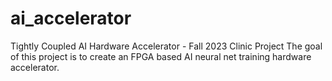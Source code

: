 # ai_accelerator
Tightly Coupled AI Hardware Accelerator - Fall 2023 Clinic Project
The goal of this project is to create an FPGA based AI neural net training hardware accelerator.  
